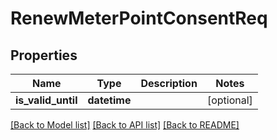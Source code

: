 # RenewMeterPointConsentReq

## Properties
Name | Type | Description | Notes
------------ | ------------- | ------------- | -------------
**is_valid_until** | **datetime** |  | [optional] 

[[Back to Model list]](../README.md#documentation-for-models) [[Back to API list]](../README.md#documentation-for-api-endpoints) [[Back to README]](../README.md)

